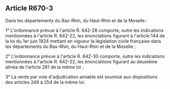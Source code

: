 Article R670-3
----
Dans les départements du Bas-Rhin, du Haut-Rhin et de la Moselle :

1° L'ordonnance prévue à l'article R. 642-28 comporte, outre les indications
mentionnées à l'article R. 642-22, les énonciations figurant à l'article 144 de
la loi du 1er juin 1924 mettant en vigueur la législation civile française dans
les départements du Bas-Rhin, du Haut-Rhin et de la Moselle ;

2° L'ordonnance prévue à l'article R. 642-30 comporte, outre les indications
mentionnées à l'article R. 642-22, les énonciations figurant au deuxième alinéa
de l'article 261 de la même loi ;

3° La vente par voie d'adjudication amiable est soumise aux dispositions des
articles 249 à 254 de la même loi.
